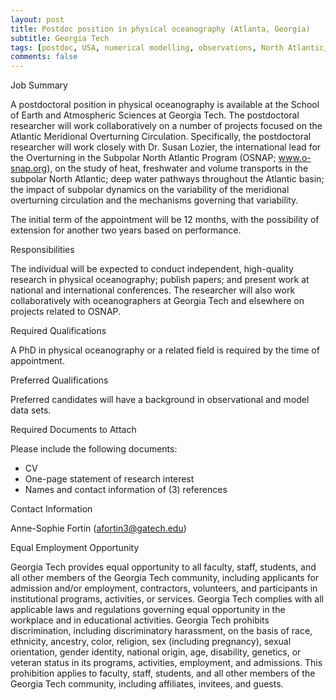 ```yaml
---
layout: post
title: Postdoc position in physical oceanography (Atlanta, Georgia)
subtitle: Georgia Tech
tags: [postdoc, USA, numerical modelling, observations, North Atlantic, AMOC, OSNAP]
comments: false
---
```

Job Summary

A postdoctoral position in physical oceanography is available at the School of Earth and Atmospheric Sciences at Georgia Tech. The postdoctoral researcher will work collaboratively on a number of projects focused on the Atlantic Meridional Overturning Circulation. Specifically, the postdoctoral researcher will work closely with Dr. Susan Lozier, the international lead for the Overturning in the Subpolar North Atlantic Program (OSNAP; www.o-snap.org), on the study of heat, freshwater and volume transports in the subpolar North Atlantic; deep water pathways throughout the Atlantic basin; the impact of subpolar dynamics on the variability of the meridional overturning circulation and the mechanisms governing that variability.

The initial term of the appointment will be 12 months, with the possibility of extension for another two years based on performance.

Responsibilities

The individual will be expected to conduct independent, high-quality research in physical oceanography; publish papers; and present work at national and international conferences. The researcher will also work collaboratively with oceanographers at Georgia Tech and elsewhere on projects related to OSNAP.

Required Qualifications

A PhD in physical oceanography or a related field is required by the time of appointment.

Preferred Qualifications

Preferred candidates will have a background in observational and model data sets.

Required Documents to Attach

Please include the following documents:

- CV
- One-page statement of research interest
- Names and contact information of (3) references

Contact Information

Anne-Sophie Fortin (afortin3@gatech.edu)

Equal Employment Opportunity

Georgia Tech provides equal opportunity to all faculty, staff, students, and all other members of the Georgia Tech community, including applicants for admission and/or employment, contractors, volunteers, and participants in institutional programs, activities, or services. Georgia Tech complies with all applicable laws and regulations governing equal opportunity in the workplace and in educational activities. Georgia Tech prohibits discrimination, including discriminatory harassment, on the basis of race, ethnicity, ancestry, color, religion, sex (including pregnancy), sexual orientation, gender identity, national origin, age, disability, genetics, or veteran status in its programs, activities, employment, and admissions. This prohibition applies to faculty, staff, students, and all other members of the Georgia Tech community, including affiliates, invitees, and guests.
